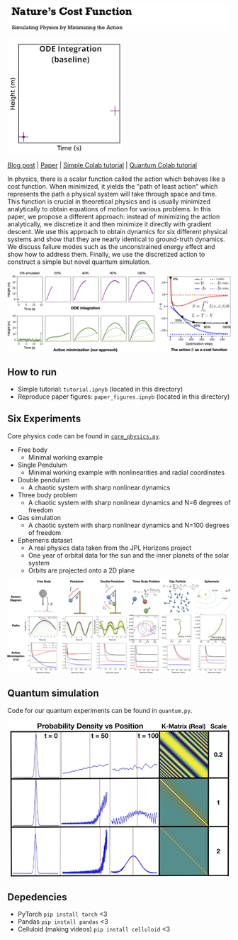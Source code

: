 <!-- # Nature's Cost Function: Simulating Physics by Minimizing the Action -->
![logo.png](static/logo.png)

![compare.gif](static/compare.gif)

[Blog post](https://greydanus.github.io/2023/02/15/ncf-tutorial/) | [Paper]() | [Simple Colab tutorial](https://colab.research.google.com/github/greydanus/ncf/blob/main/tutorial.ipynb) | [Quantum Colab tutorial](https://colab.research.google.com/github/greydanus/ncf/blob/main/quantum.ipynb)

In physics, there is a scalar function called the action which behaves like a cost function. When minimized, it yields the "path of least action" which represents the path a physical system will take through space and time. This function is crucial in theoretical physics and is usually minimized analytically to obtain equations of motion for various problems. In this paper, we propose a different approach: instead of minimizing the action analytically, we discretize it and then minimize it directly with gradient descent. We use this approach to obtain dynamics for six different physical systems and show that they are nearly identical to ground-truth dynamics. We discuss failure modes such as the unconstrained energy effect and show how to address them. Finally, we use the discretized action to construct a simple but novel quantum simulation.

![hero.png](static/hero.png)

## How to run

* Simple tutorial: `tutorial.ipnyb` (located in this directory)
* Reproduce paper figures: `paper_figures.ipnyb` (located in this directory)


## Six Experiments
Core physics code can be found in [`core_physics.py`](https://github.com/greydanus/ncf/blob/main/core_physics.py).

* Free body
	* Minimal working example
* Single Pendulum
	* Minimal working example with nonlinearities and radial coordinates
* Double pendulum
	* A chaotic system with sharp nonlinear dynamics
* Three body problem
	* A chaotic system with sharp nonlinear dynamics and N=6 degrees of freedom
* Gas simulation
	* A chaotic system with sharp nonlinear dynamics and N=100 degrees of freedom
* Ephemeris dataset
	* A real physics data taken from the JPL Horizons project
	* One year of orbital data for the sun and the inner planets of the solar system
	* Orbits are projected onto a 2D plane

![results.png](static/results.png)

## Quantum simulation
Code for our quantum experiments can be found in `quantum.py`.

![quantum.png](static/quantum.png)

## Depedencies

* PyTorch `pip install torch` <3
* Pandas `pip install pandas` <3
* Celluloid (making videos) `pip install celluloid` <3
